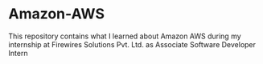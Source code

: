 # Amazon-AWS
This repository contains what I learned about Amazon AWS during my internship at Firewires Solutions Pvt. Ltd. as Associate Software Developer Intern
